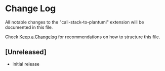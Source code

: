 # Change Log

All notable changes to the "call-stack-to-plantuml" extension will be documented in this file.

Check [Keep a Changelog](http://keepachangelog.com/) for recommendations on how to structure this file.

## [Unreleased]

- Initial release